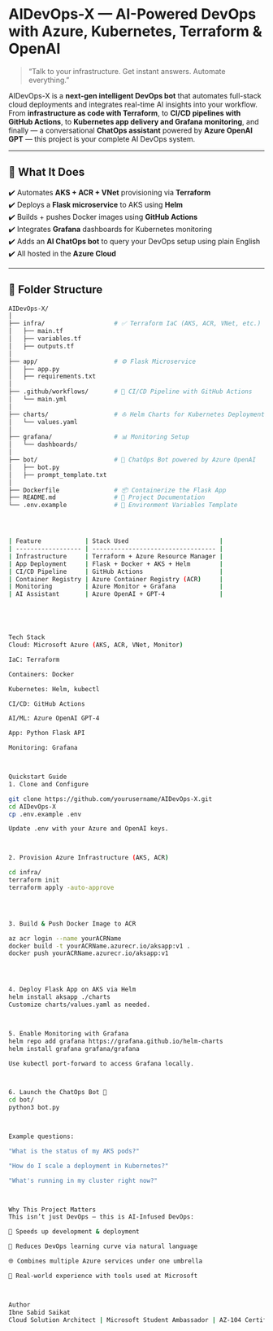 # AIDevOps-X — AI-Powered DevOps with Azure, Kubernetes, Terraform & OpenAI

> “Talk to your infrastructure. Get instant answers. Automate everything.”

AIDevOps-X is a **next-gen intelligent DevOps bot** that automates full-stack cloud deployments and integrates real-time AI insights into your workflow. From **infrastructure as code with Terraform**, to **CI/CD pipelines with GitHub Actions**, to **Kubernetes app delivery and Grafana monitoring**, and finally — a conversational **ChatOps assistant** powered by **Azure OpenAI GPT** — this project is your complete AI DevOps system.

---

## 🧠 What It Does

✔️ Automates **AKS + ACR + VNet** provisioning via **Terraform**  
✔️ Deploys a **Flask microservice** to AKS using **Helm**  
✔️ Builds + pushes Docker images using **GitHub Actions**  
✔️ Integrates **Grafana** dashboards for Kubernetes monitoring  
✔️ Adds an **AI ChatOps bot** to query your DevOps setup using plain English  
✔️ All hosted in the **Azure Cloud**

---

## 📁 Folder Structure

```bash
AIDevOps-X/
│
├── infra/                   # ✅ Terraform IaC (AKS, ACR, VNet, etc.)
│   ├── main.tf
│   ├── variables.tf
│   ├── outputs.tf
│
├── app/                     # ⚙️ Flask Microservice
│   ├── app.py
│   ├── requirements.txt
│
├── .github/workflows/       # 🔁 CI/CD Pipeline with GitHub Actions
│   └── main.yml
│
├── charts/                  # ⛵ Helm Charts for Kubernetes Deployment
│   └── values.yaml
│
├── grafana/                 # 📊 Monitoring Setup
│   └── dashboards/
│
├── bot/                     # 🤖 ChatOps Bot powered by Azure OpenAI
│   ├── bot.py
│   ├── prompt_template.txt
│
├── Dockerfile               # 📦 Containerize the Flask App
├── README.md                # 📘 Project Documentation
└── .env.example             # 🔐 Environment Variables Template




| Feature            | Stack Used                         |
| ------------------ | ---------------------------------- |
| Infrastructure     | Terraform + Azure Resource Manager |
| App Deployment     | Flask + Docker + AKS + Helm        |
| CI/CD Pipeline     | GitHub Actions                     |
| Container Registry | Azure Container Registry (ACR)     |
| Monitoring         | Azure Monitor + Grafana            |
| AI Assistant       | Azure OpenAI + GPT-4               |





Tech Stack
Cloud: Microsoft Azure (AKS, ACR, VNet, Monitor)

IaC: Terraform

Containers: Docker

Kubernetes: Helm, kubectl

CI/CD: GitHub Actions

AI/ML: Azure OpenAI GPT-4

App: Python Flask API

Monitoring: Grafana



Quickstart Guide
1. Clone and Configure

git clone https://github.com/yourusername/AIDevOps-X.git
cd AIDevOps-X
cp .env.example .env

Update .env with your Azure and OpenAI keys.



2. Provision Azure Infrastructure (AKS, ACR)

cd infra/
terraform init
terraform apply -auto-approve




3. Build & Push Docker Image to ACR

az acr login --name yourACRName
docker build -t yourACRName.azurecr.io/aksapp:v1 .
docker push yourACRName.azurecr.io/aksapp:v1




4. Deploy Flask App on AKS via Helm
helm install aksapp ./charts
Customize charts/values.yaml as needed.



5. Enable Monitoring with Grafana
helm repo add grafana https://grafana.github.io/helm-charts
helm install grafana grafana/grafana

Use kubectl port-forward to access Grafana locally.



6. Launch the ChatOps Bot 🤖
cd bot/
python3 bot.py



Example questions:

"What is the status of my AKS pods?"

"How do I scale a deployment in Kubernetes?"

"What's running in my cluster right now?"



Why This Project Matters
This isn’t just DevOps — this is AI-Infused DevOps:

🚀 Speeds up development & deployment

🧠 Reduces DevOps learning curve via natural language

🌐 Combines multiple Azure services under one umbrella

🧰 Real-world experience with tools used at Microsoft



Author
Ibne Sabid Saikat
Cloud Solution Architect | Microsoft Student Ambassador | AZ-104 Certified


